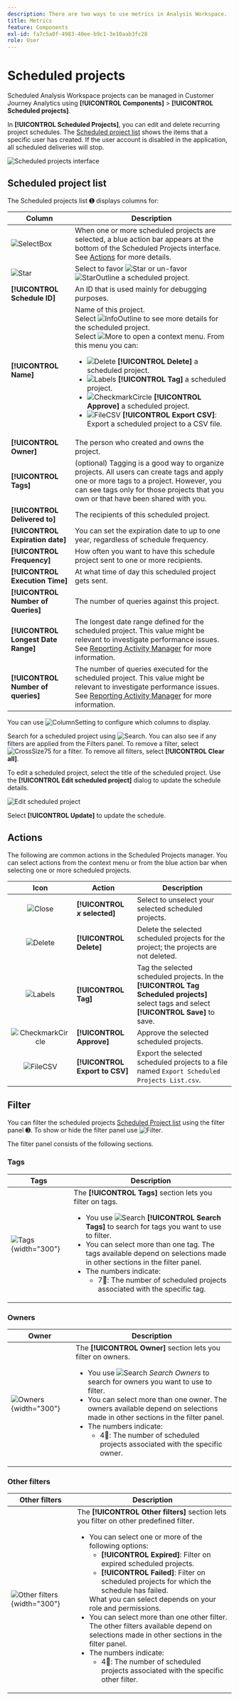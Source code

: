 ```yaml
---
description: There are two ways to use metrics in Analysis Workspace.
title: Metrics
feature: Components
exl-id: fa7c5a0f-4983-40ee-b9c1-3e10aab3fc28
role: User
---
```

# Scheduled projects

Scheduled Analysis Workspace projects can be managed in Customer Journey Analytics using **[!UICONTROL Components]** > **[!UICONTROL Scheduled projects]**.

In **[!UICONTROL Scheduled Projects]**, you can edit and delete recurring project schedules.  The [Scheduled project list](#scheduled-project-list) shows the items that a specific user has created. If the user account is disabled in the application, all scheduled deliveries will stop.

![Scheduled projects interface](assets/scheduled-projects.png)

## Scheduled project list

The Scheduled projects list ➊ displays columns for:

| Column | Description |
| --- | --- |
| ![SelectBox](/help/assets/icons/SelectBox.svg) | When one or more scheduled projects are selected, a blue action bar appears at the bottom of the Scheduled Projects interface. See [Actions](#actions) for more details. |
| ![Star](/help/assets/icons/Star.svg) | Select to favor ![Star](/help/assets/icons/Star.svg) or un-favor ![StarOutline](/help/assets/icons/StarOutline.svg) a scheduled project. |
| **[!UICONTROL Schedule ID]** | An ID that is used mainly for debugging purposes. |
| **[!UICONTROL Name]** | Name of this project.<br/>Select ![InfoOutline](/help/assets/icons/InfoOutline.svg) to see more details for the scheduled project.<br/>Select ![More](/help/assets/icons/More.svg) to open a context menu. From this menu you can:<ul><li>![Delete](/help/assets/icons/Delete.svg) **[!UICONTROL Delete]** a scheduled project.</li><li>![Labels](/help/assets/icons/Labels.svg) **[!UICONTROL Tag]** a scheduled project.</li><li>![CheckmarkCircle](/help/assets/icons/CheckmarkCircle.svg) **[!UICONTROL Approve]** a scheduled project.</li><li>![FileCSV](/help/assets/icons/FileCSV.svg) **[!UICONTROL Export CSV]**: Export a scheduled project to a CSV file.</li></ul>|
| **[!UICONTROL Owner]** | The person who created and owns the project. |
| **[!UICONTROL Tags]** | (optional) Tagging is a good way to organize projects. All users can create tags and apply one or more tags to a project. However, you can see tags only for those projects that you own or that have been shared with you.  |
| **[!UICONTROL Delivered to]** | The recipients of this scheduled project. |
| **[!UICONTROL Expiration date]** | You can set the expiration date to up to one year, regardless of schedule frequency. |
| **[!UICONTROL Frequency]** | How often you want to have this schedule project sent to one or more recipients. |
| **[!UICONTROL Execution Time]** | At what time of day this scheduled project gets sent. |
| **[!UICONTROL Number of Queries]** | The number of queries against this project. | 
| **[!UICONTROL Longest Date Range]** | The longest date range defined for the scheduled project. This value might be relevant to investigate performance issues. See [Reporting Activity Manager](/help/reporting-activity-manager/reporting-activity-overview.md) for more information. |
| **[!UICONTROL Number of queries]** | The number of queries executed for the scheduled project. This value might be relevant to investigate performance issues. See [Reporting Activity Manager](/help/reporting-activity-manager/reporting-activity-overview.md) for more information.| 


You can use ![ColumnSetting](/help/assets/icons/ColumnSetting.svg) to configure which columns to display.

Search for a scheduled project using ![Search](/help/assets/icons/Search.svg). You can also see if any filters are applied from the Filters panel. To remove a filter, select ![CrossSize75](/help/assets/icons/CrossSize75.svg) for a filter. To remove all filters, select **[!UICONTROL Clear all]**.

To edit a scheduled project, select the title of the scheduled project. Use the **[!UICONTROL Edit scheduled project]** dialog to update the schedule details.

![Edit scheduled project](assets/edit-scheduled-project.png)

Select **[!UICONTROL Update]** to update the schedule.




## Actions

The following are common actions in the Scheduled Projects manager. You can select actions from the context menu  or from the blue action bar when selecting one or more scheduled projects.

| Icon | Action | Description |
|:---:|---|---|
| ![Close](/help/assets/icons/Close.svg) | **[!UICONTROL *x* selected]** | Select to unselect your selected scheduled projects. |
| ![Delete](/help/assets/icons/Delete.svg) | **[!UICONTROL Delete]** | Delete the selected scheduled projects for the project; the projects are not deleted.|
| ![Labels](/help/assets/icons/Labels.svg)| **[!UICONTROL Tag]** | Tag the selected scheduled projects. In the **[!UICONTROL Tag Scheduled projects]** select tags and select **[!UICONTROL Save]** to save. |
| ![CheckmarkCircle](/help/assets/icons/CheckmarkCircle.svg) | **[!UICONTROL Approve]** | Approve the selected scheduled projects. |
| ![FileCSV](/help/assets/icons/FileCSV.svg) | **[!UICONTROL Export to CSV]** | Export the selected scheduled projects to a file named `Export Scheduled Projects List.csv`. |


## Filter

You can filter the scheduled projects [Scheduled Project list](#scheduled-project-list) using the filter panel ➌. To show or hide the filter panel use ![Filter](/help/assets/icons/Filter.svg).

The filter panel consists of the following sections.

### Tags

| Tags   | Description |
|---|---|
| ![Tags](/help/components/assets/scheduledprojects-filter-tags.png){width="300"} | The **[!UICONTROL Tags]** section lets you filter on tags. <ul><li>You use ![Search](/help/assets/icons/Search.svg) **[!UICONTROL Search Tags]** to search for tags you want to use to filter.</li><li>You can select more than one tag. The tags available depend on selections made in other sections in the filter panel.</li><li>The numbers indicate:<ul><li>7︎⃣: The number of scheduled projects associated with the specific tag.</li></ul></li></ul> |


### Owners

| Owner | Description |
|---|---|
| ![Owners](/help/components/assets/scheduledprojects-filter-owners.png){width="300"} | The **[!UICONTROL Owner]** section lets you filter on owners. <ul><li>You use ![Search](/help/assets/icons/Search.svg) *Search Owners* to search for owners you want to use to filter.</li><li>You can select more than one owner. The owners available depend on selections made in other sections in the filter panel.</li><li>The numbers indicate:<ul><li>4︎⃣: The number of scheduled projects associated with the specific owner.</li></ul></li></ul> |


### Other filters 

| Other filters | Description |
|---|---|
| ![Other filters](/help/components/assets/scheduledprojects-filter-otherfilters.png){width="300"} | The **[!UICONTROL Other filters]** section lets you filter on other predefined filter.<ul><li>You can select one or more of the following options:<ul><li> **[!UICONTROL Expired]**: Filter on expired scheduled projects.</li><li>**[!UICONTROL Failed]**: Filter on  scheduled projects for which the schedule has failed.</li></ul>What you can select depends on your role and permissions.</li><li>You can select more than one other filter. The other filters available depend on selections made in other sections in the filter panel.</li><li>The numbers indicate:<ul><li>4︎⃣: The number of scheduled projects associated with the specific other filter.</li></ul></li></ul> |
